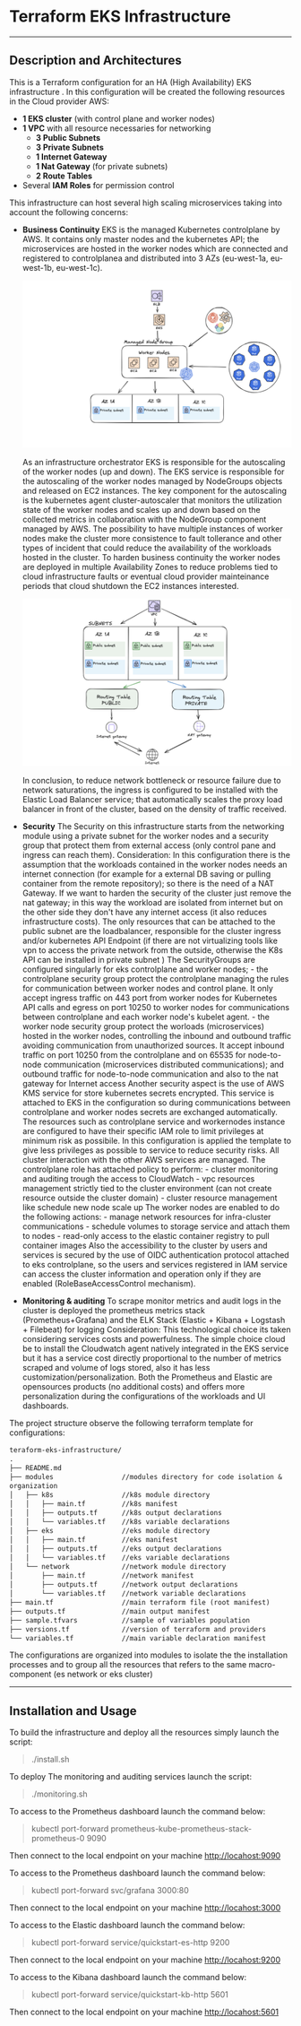# Terraform EKS Infrastructure
---
## Description and Architectures
This is a Terraform configuration for an HA (High Availability) EKS infrastructure .
In this configuration will be created the following resources in the Cloud provider AWS:
- **1 EKS cluster** (with control plane and worker nodes)  
- **1 VPC** with all resource necessaries for networking
    - **3 Public Subnets**
    - **3 Private Subnets**
    - **1 Internet Gateway**
    - **1 Nat Gateway** (for private subnets)
    - **2 Route Tables**
- Several **IAM Roles** for permission control

This infrastructure can host several high scaling microservices taking into account the following concerns:
- **Business Continuity**
    EKS is the managed Kubernetes controlplane by AWS. It contains only master nodes and the kubernetes API; the microservices are hosted in the worker nodes which are connected and registered to controlplanea and distributed into 3 AZs (eu-west-1a, eu-west-1b, eu-west-1c). 
    
    ![EKS-architecture](./docs/EKS-K8S-architecture.png)

    As an infrastructure orchestrator EKS is responsible for the autoscaling of the worker nodes (up and down).
    The EKS service is responsible for the autoscaling of the worker nodes managed by NodeGroups objects and released on EC2 instances. The key component for the autoscaling is the kubernetes agent cluster-autoscaler that monitors the utilization state of the worker nodes and scales up and down based on the collected metrics in collaboration with the NodeGroup component managed by AWS. The possibility to have multiple instances of worker nodes make the cluster more consistence to fault tollerance and other types of incident that could reduce the availability of the workloads hosted in the cluster. 
    To harden business continuity the worker nodes are deployed in multiple Availability Zones to reduce problems tied to cloud infrastructure faults or eventual cloud provider mainteinance periods that cloud shutdown the EC2 instances interested.

    ![networking-architecture](./docs/network-architecture.png)

     In conclusion, to reduce network bottleneck or resource failure due to network saturations, the ingress is configured to be installed with the Elastic Load Balancer service; that automatically scales the proxy load balancer in front of the cluster, based on the density of traffic received.
- **Security**
    The Security on this infrastructure starts from the networking module using a private subnet for the worker nodes and a security group that protect them from external access (only control pane and ingress can reach them).
        Consideration: In this configuration there is the assumption that the workloads contained in the worker nodes needs an internet connection (for example for a external DB saving or pulling container from the remote repository); so there is the need of a NAT Gateway. If we want to harden the security of the cluster just remove the nat gateway; in this way the workload are isolated from internet but on the other side they don't have any internet access (it also reduces infrastructure costs).
    The only resources that can be attached to the public subnet are the loadbalancer, responsible for the cluster ingress and/or kubernetes API Endpoint (if there are not virtualizing tools like vpn to access the private network from the outside, otherwise the K8s  API can be installed in private subnet )
    The SecurityGroups are configured singularly for eks controlplane and worker nodes; 
        - the controlplane security group protect the controlplane managing the rules for communication between worker nodes and control plane. It only accept ingress traffic on 443 port from worker nodes for Kubernetes API calls and egress on port 10250 to worker nodes for communications between controlplane and each worker node's kubelet agent.
        - the worker node security group protect the worloads (microservices) hosted in the worker nodes, controlling the inbound and outbound traffic avoiding communication from unauthorized sources. It accept inbound traffic on port 10250 from the controlplane and on 65535 for node-to-node communication (microservices distributed communications); and outbound traffic for node-to-node communication and also to the nat gateway for Internet access
    Another security aspect is the use of AWS KMS service for store kubernetes secrets encrypted. This service is attached to EKS in the configuration so during communications between controlplane and worker nodes secrets are exchanged automatically.
    The resources such as controlplane service and workernodes instance are configured to have their specific IAM role to limit privileges at minimum risk as possibile. In this configuration is applied the template to give less privileges as possible to service to reduce security risks. All cluster interaction with the other AWS services are managed. 
    The controlplane role has attached policy to perform:
        - cluster monitoring and auditing trough the access to CloudWatch
        - vpc resources management strictly tied to the cluster environment (can not create resource outside the cluster domain)
        - cluster resource management like schedule new node scale up
    The worker nodes are enabled to do the following actions:
        - manage network resources for infra-cluster communications
        - schedule volumes to storage service and attach them to nodes 
        - read-only access to the elastic container registry to pull container images
    Also the accessibility to the cluster by users and services is secured by the use of OIDC authentication protocol attached to eks controlplane, so the users and services registered in IAM service can access the cluster information and operation only if they are enabled (RoleBaseAccessControl mechanism).
- **Monitoring & auditing**
    To scrape monitor metrics and audit logs in the cluster is deployed the prometheus metrics stack (Prometheus+Grafana) and the ELK Stack (Elastic + Kibana + Logstash + Filebeat) for logging
    Consideration: This technological choice its taken considering services costs and powerfulness. The simple choice cloud be to install the Cloudwatch agent natively integrated in the EKS service but it has a service cost directly proportional to the number of metrics scraped and volume of logs stored, also it has less customization/personalization. Both the Prometheus and Elastic are opensources products (no additional costs) and offers more personalization during the configurations of the workloads and UI dashboards.

The project structure observe the following terraform template for configurations:

```
teraform-eks-infrastructure/
.
├── README.md            
├── modules                 //modules directory for code isolation & organization
│   ├── k8s                 //k8s module directory
│   │   ├── main.tf         //k8s manifest
│   │   ├── outputs.tf      //k8s output declarations
│   │   └── variables.tf    //k8s variable declarations
│   ├── eks                 //eks module directory
│   │   ├── main.tf         //eks manifest
│   │   ├── outputs.tf      //eks output declarations
│   │   └── variables.tf    //eks variable declarations
│   └── network             //network module directory
│       ├── main.tf         //network manifest
│       ├── outputs.tf      //network output declarations
│       └── variables.tf    //network variable declarations
├── main.tf                 //main terraform file (root manifest)
├── outputs.tf              //main output manifest
├── sample.tfvars           //sample of variables population
├── versions.tf             //version of terraform and providers
└── variables.tf            //main variable declaration manifest
```
The configurations are organized into modules to isolate the the installation processes and to group all the resources that refers to the same macro-component (es network or eks cluster)

---
## Installation and Usage

To build the infrastructure and deploy all the resources simply launch the script:
>./install.sh

To deploy The monitoring and auditing services launch the script:
>./monitoring.sh

To access to the Prometheus dashboard launch the command below:
>kubectl port-forward prometheus-kube-prometheus-stack-prometheus-0 9090

Then connect to the local endpoint on your machine
<http://locahost:9090>

To access to the Prometheus dashboard launch the command below:
> kubectl port-forward svc/grafana 3000:80 

Then connect to the local endpoint on your machine
<http://locahost:3000>

To access to the Elastic dashboard launch the command below:
> kubectl port-forward service/quickstart-es-http 9200

Then connect to the local endpoint on your machine
<http://locahost:9200>

To access to the Kibana dashboard launch the command below:
> kubectl port-forward service/quickstart-kb-http 5601

Then connect to the local endpoint on your machine
<http://locahost:5601>